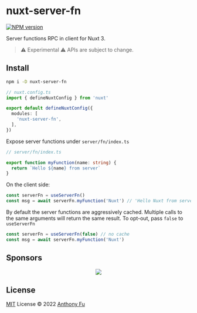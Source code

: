 # nuxt-server-fn

[![NPM version](https://img.shields.io/npm/v/nuxt-server-fn?color=a1b858&label=)](https://www.npmjs.com/package/nuxt-server-fn)

Server functions RPC in client for Nuxt 3.

> ⚠️ Experimental ⚠️ APIs are subject to change.

## Install

```bash
npm i -D nuxt-server-fn
```

```ts
// nuxt.config.ts
import { defineNuxtConfig } from 'nuxt'

export default defineNuxtConfig({
  modules: [
    'nuxt-server-fn',
  ],
})
```

Expose server functions under `server/fn/index.ts`

```ts
// server/fn/index.ts

export function myFunction(name: string) {
  return `Hello ${name} from server`
}
```

On the client side:

```ts
const serverFn = useServerFn()
const msg = await serverFn.myFunction('Nuxt') // 'Hello Nuxt from server'
```

By default the server functions are aggressively cached. Multiple calls to the same arguments will return the same result. To opt-out, pass `false` to `useServerFn`

```ts
const serverFn = useServerFn(false) // no cache
const msg = await serverFn.myFunction('Nuxt')
```

## Sponsors

<p align="center">
  <a href="https://cdn.jsdelivr.net/gh/antfu/static/sponsors.svg">
    <img src='https://cdn.jsdelivr.net/gh/antfu/static/sponsors.svg'/>
  </a>
</p>

## License

[MIT](./LICENSE) License © 2022 [Anthony Fu](https://github.com/antfu)
